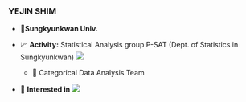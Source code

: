 ### YEJIN SHIM

- :school:**Sungkyunkwan Univ.**

- :chart_with_upwards_trend: **Activity:** Statistical Analysis group P-SAT (Dept. of Statistics in Sungkyunkwan) ![](https://img.shields.io/badge/-PSAT-black)
  - :tiger: Categorical Data Analysis Team
<!--https://img.shields.io/badge/텍스트-뱃지컬러?style=flat-square&logo=이모지이름&logoColor=white-->
- :peach: **Interested in** <img src="https://img.shields.io/badge/Python-3766AB?style=flat-square&logo=Python&logoColor=white"/></a>
